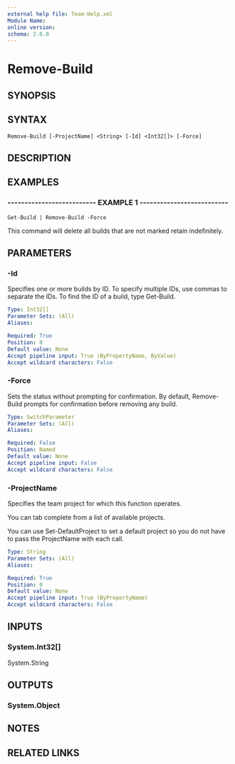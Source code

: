 ```yaml
---
external help file: Team-Help.xml
Module Name: 
online version: 
schema: 2.0.0
---
```


# Remove-Build

## SYNOPSIS

## SYNTAX

```
Remove-Build [-ProjectName] <String> [-Id] <Int32[]> [-Force]
```

## DESCRIPTION

## EXAMPLES

### -------------------------- EXAMPLE 1 --------------------------
```
Get-Build | Remove-Build -Force
```

This command will delete all builds that are not marked retain indefinitely.

## PARAMETERS

### -Id
Specifies one or more builds by ID.
To specify multiple IDs, 
use commas to separate the IDs.
To find the ID of a build,
type Get-Build.

```yaml
Type: Int32[]
Parameter Sets: (All)
Aliases: 

Required: True
Position: 0
Default value: None
Accept pipeline input: True (ByPropertyName, ByValue)
Accept wildcard characters: False
```

### -Force
Sets the status without prompting for confirmation.
By default, Remove-Build prompts for confirmation before removing
any build.

```yaml
Type: SwitchParameter
Parameter Sets: (All)
Aliases: 

Required: False
Position: Named
Default value: None
Accept pipeline input: False
Accept wildcard characters: False
```

### -ProjectName
Specifies the team project for which this function operates.

You can tab complete from a list of available projects.

You can use Set-DefaultProject to set a default project so
you do not have to pass the ProjectName with each call.

```yaml
Type: String
Parameter Sets: (All)
Aliases: 

Required: True
Position: 0
Default value: None
Accept pipeline input: True (ByPropertyName)
Accept wildcard characters: False
```

## INPUTS

### System.Int32[]
System.String

## OUTPUTS

### System.Object

## NOTES

## RELATED LINKS

